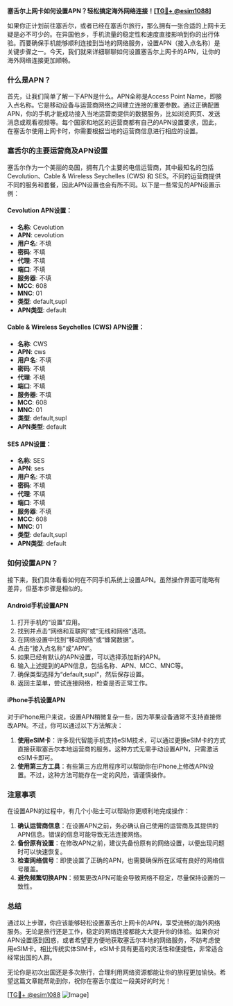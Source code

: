 **塞舌尔上网卡如何设置APN？轻松搞定海外网络连接！[[TG💪+ @esim1088](https://t.me/s/esim1088)]**

如果你正计划前往塞舌尔，或者已经在塞舌尔旅行，那么拥有一张合适的上网卡无疑是必不可少的。在异国他乡，手机流量的稳定性和速度直接影响到你的出行体验。而要确保手机能够顺利连接到当地的网络服务，设置APN（接入点名称）是关键步骤之一。今天，我们就来详细聊聊如何设置塞舌尔上网卡的APN，让你的海外网络连接更加顺畅。

### 什么是APN？

首先，让我们简单了解一下APN是什么。APN全称是Access Point Name，即接入点名称。它是移动设备与运营商网络之间建立连接的重要参数。通过正确配置APN，你的手机才能成功接入当地运营商提供的数据服务，比如浏览网页、发送消息或观看视频等。每个国家和地区的运营商都有自己的APN设置要求，因此，在塞舌尔使用上网卡时，你需要根据当地的运营商信息进行相应的设置。

### 塞舌尔的主要运营商及APN设置

塞舌尔作为一个美丽的岛国，拥有几个主要的电信运营商，其中最知名的包括Cevolution、Cable & Wireless Seychelles (CWS) 和 SES。不同的运营商提供不同的服务和套餐，因此APN设置也会有所不同。以下是一些常见的APN设置示例：

#### Cevolution APN设置：
- **名称**: Cevolution
- **APN**: cevolution
- **用户名**: 不填
- **密码**: 不填
- **代理**: 不填
- **端口**: 不填
- **服务器**: 不填
- **MCC**: 608
- **MNC**: 01
- **类型**: default,supl
- **APN类型**: default

#### Cable & Wireless Seychelles (CWS) APN设置：
- **名称**: CWS
- **APN**: cws
- **用户名**: 不填
- **密码**: 不填
- **代理**: 不填
- **端口**: 不填
- **服务器**: 不填
- **MCC**: 608
- **MNC**: 01
- **类型**: default,supl
- **APN类型**: default

#### SES APN设置：
- **名称**: SES
- **APN**: ses
- **用户名**: 不填
- **密码**: 不填
- **代理**: 不填
- **端口**: 不填
- **服务器**: 不填
- **MCC**: 608
- **MNC**: 01
- **类型**: default,supl
- **APN类型**: default

### 如何设置APN？

接下来，我们具体看看如何在不同手机系统上设置APN。虽然操作界面可能略有差异，但基本步骤是相似的。

#### Android手机设置APN
1. 打开手机的“设置”应用。
2. 找到并点击“网络和互联网”或“无线和网络”选项。
3. 在网络设置中找到“移动网络”或“蜂窝数据”。
4. 点击“接入点名称”或“APN”。
5. 如果已经有默认的APN设置，可以选择添加新的APN。
6. 输入上述提到的APN信息，包括名称、APN、MCC、MNC等。
7. 确保类型选择为“default,supl”，然后保存设置。
8. 返回主菜单，尝试连接网络，检查是否正常工作。

#### iPhone手机设置APN
对于iPhone用户来说，设置APN稍微复杂一些，因为苹果设备通常不支持直接修改APN。不过，你可以通过以下方法解决：

1. **使用eSIM卡**：许多现代智能手机支持eSIM技术，可以通过更换eSIM卡的方式直接获取塞舌尔本地运营商的服务。这种方式无需手动设置APN，只需激活eSIM卡即可。
2. **使用第三方工具**：有些第三方应用程序可以帮助你在iPhone上修改APN设置。不过，这种方法可能存在一定的风险，请谨慎操作。

### 注意事项

在设置APN的过程中，有几个小贴士可以帮助你更顺利地完成操作：

1. **确认运营商信息**：在设置APN之前，务必确认自己使用的运营商及其提供的APN信息。错误的信息可能导致无法连接网络。
2. **备份原有设置**：在修改APN之前，建议先备份原有的网络设置，以便出现问题时可以快速恢复。
3. **检查网络信号**：即使设置了正确的APN，也需要确保所在区域有良好的网络信号覆盖。
4. **避免频繁切换APN**：频繁更改APN可能会导致网络不稳定，尽量保持设置的一致性。

### 总结

通过以上步骤，你应该能够轻松设置塞舌尔上网卡的APN，享受流畅的海外网络服务。无论是旅行还是工作，稳定的网络连接都能大大提升你的体验。如果你对APN设置感到困惑，或者希望更方便地获取塞舌尔本地的网络服务，不妨考虑使用eSIM卡。相比传统实体SIM卡，eSIM卡具有更高的灵活性和便捷性，非常适合经常出国的人群。

无论你是初次出国还是多次旅行，合理利用网络资源都能让你的旅程更加愉快。希望这篇文章能帮助到你，祝你在塞舌尔度过一段美好的时光！

[[TG💪+ @esim1088](https://t.me/s/esim1088) ![Image](https://i.postimg.cc/4NQfJmqS/Snipaste-2025-05-13-00-14-12.png)]